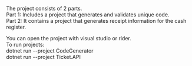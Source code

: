 The project consists of 2 parts.<br />
Part 1: Includes a project that generates and validates unique code.<br />
Part 2: It contains a project that generates receipt information for the cash register.<br />

You can open the project with visual studio or rider.<br />
To run projects:<br />
dotnet run --project CodeGenerator<br />
dotnet run --project Ticket.API